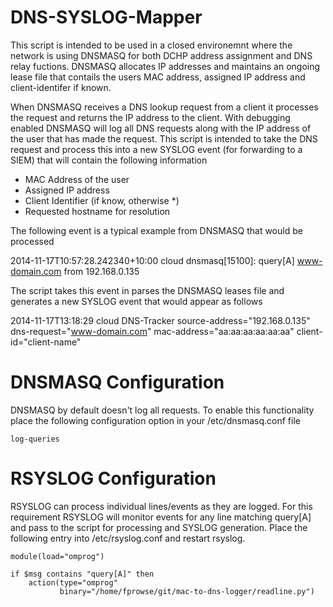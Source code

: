 DNS-SYSLOG-Mapper   
=================
This script is intended to be used in a closed environemnt where the network is using DNSMASQ for both DCHP address assignment and DNS relay fuctions. DNSMASQ allocates IP addresses and maintains an ongoing lease file that contails the users MAC address, assigned IP address and client-identifer if known. 

When DNSMASQ receives a DNS lookup request from a client it processes the request and returns the IP address to the client. With debugging enabled DNSMASQ will log all DNS requests along with the IP address of the user that has made the request. This script is intended to take the DNS request and process this into a new SYSLOG event (for forwarding to a SIEM) that will contain the following information

* MAC Address of the user 
* Assigned IP address
* Client Identifier (if know, otherwise *)
* Requested hostname for resolution 

The following event is a typical example from DNSMASQ that would be processed 

  2014-11-17T10:57:28.242340+10:00 cloud dnsmasq[15100]: query[A] www-domain.com from 192.168.0.135

The script takes this event in parses the DNSMASQ leases file and generates a new SYSLOG event that would appear as follows

  2014-11-17T13:18:29 cloud DNS-Tracker source-address="192.168.0.135" dns-request="www-domain.com" mac-address="aa:aa:aa:aa:aa:aa" client-id="client-name" 


DNSMASQ Configuration
=====================
DNSMASQ by default doesn't log all requests. To enable this functionality place the following configuration option in your /etc/dnsmasq.conf file
```
log-queries
```
RSYSLOG Configuration
=====================
RSYSLOG can process individual lines/events as they are logged. For this requirement RSYSLOG will monitor events for any line matching query[A] and pass to the script for processing and SYSLOG generation. Place the following entry into /etc/rsyslog.conf and restart rsyslog. 

```
module(load="omprog")

if $msg contains "query[A]" then 
    action(type="omprog"
           binary="/home/fprowse/git/mac-to-dns-logger/readline.py")
```



    

